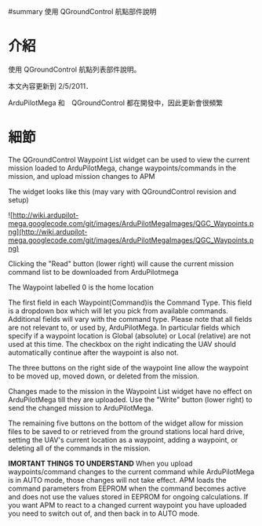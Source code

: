 #summary 使用 QGroundControl 航點部件說明

# 介紹 #

使用 QGroundControl 航點列表部件說明。

本文內容更新到 2/5/2011．

ArduPilotMega 和　QGroundControl 都在開發中，因此更新會很頻繁


# 細節 #

The QGroundControl Waypoint List widget can be used to view the current mission loaded to ArduPilotMega, change waypoints/commands in the mission, and upload mission changes to APM

The widget looks like this (may vary with QGroundControl revision and setup)

![http://wiki.ardupilot-mega.googlecode.com/git/images/ArduPilotMegaImages/QGC_Waypoints.png](http://wiki.ardupilot-mega.googlecode.com/git/images/ArduPilotMegaImages/QGC_Waypoints.png)

Clicking the "Read" button (lower right) will cause the current mission command list to be downloaded from ArduPilotmega

The Waypoint labelled 0 is the home location

The first field in each Waypoint(Command)is the Command Type.  This field is a dropdown box which will let you pick from available commands.
Additional fields will vary with the command type.  Please note that all fields are not relevant to, or used by, ArduPilotMega.  In particular fields which specify if a waypoint location is Global (absolute) or Local (relative) are not used at this time.  The checkbox on the right indicating the UAV should automatically continue after the waypoint is also not.

The three buttons on the right side of the waypoint line allow the waypoint to be moved up, moved down, or deleted from the mission.

Changes made to the mission in the Waypoint List widget have no effect on ArduPilotMega till they are uploaded.  Use the "Write" button (lower right) to send the changed mission to ArduPilotMega.

The remaining five buttons on the bottom of the widget allow for mission files to be saved to or retrieved from the ground stations local hard drive, setting the UAV's current location as a waypoint, adding a waypoint, or deleting all of the commands in the mission.

**IMORTANT THINGS TO UNDERSTAND**
When you upload waypoints/command changes to the current command while ArduPilotMega is in AUTO mode, those changes will not take effect.  APM loads the command parameters from EEPROM when the command becomes active and does not use the values stored in EEPROM for ongoing calculations.  If you want APM to react to a changed current waypoint you have uploaded you need to switch out of, and then back in to AUTO mode.